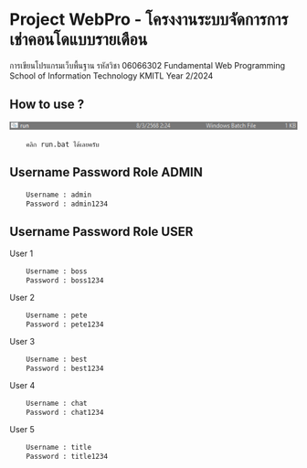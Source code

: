 # Project WebPro - โครงงานระบบจัดการการเช่าคอนโดแบบรายเดือน
การเขียนโปรแกรมเว็บพื้นฐาน รหัสวิชา 06066302 Fundamental Web Programming School of Information Technology KMITL Year 2/2024


## How to use ?

![Image](/website/static/img/runbat.PNG)
```
    คลิก run.bat ได้เลยครับ
```

## Username Password Role ADMIN

```
    Username : admin
    Password : admin1234
```

## Username Password Role USER

User 1
```
    Username : boss
    Password : boss1234
```

User 2
``` 
    Username : pete
    Password : pete1234
```

User 3
```
    Username : best
    Password : best1234
```

User 4
```
    Username : chat
    Password : chat1234
```

User 5
```
    Username : title
    Password : title1234
```

